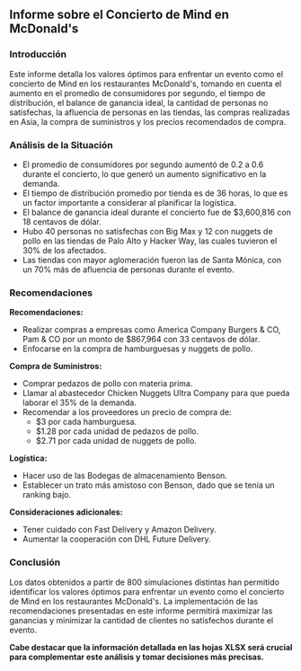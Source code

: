 ## Informe sobre el Concierto de Mind en McDonald's

### Introducción

Este informe detalla los valores óptimos para enfrentar un evento como el concierto de Mind en los restaurantes McDonald's, tomando en cuenta el aumento en el promedio de consumidores por segundo, el tiempo de distribución, el balance de ganancia ideal, la cantidad de personas no satisfechas, la afluencia de personas en las tiendas, las compras realizadas en Asia, la compra de suministros y los precios recomendados de compra.

### Análisis de la Situación

* El promedio de consumidores por segundo aumentó de 0.2 a 0.6 durante el concierto, lo que generó un aumento significativo en la demanda.
* El tiempo de distribución promedio por tienda es de 36 horas, lo que es un factor importante a considerar al planificar la logística.
* El balance de ganancia ideal durante el concierto fue de $3,600,816 con 18 centavos de dólar.
* Hubo 40 personas no satisfechas con Big Max y 12 con nuggets de pollo en las tiendas de Palo Alto y Hacker Way, las cuales tuvieron el 30% de los afectados.
* Las tiendas con mayor aglomeración fueron las de Santa Mónica, con un 70% más de afluencia de personas durante el evento.

### Recomendaciones

**Recomendaciones:**

* Realizar compras a empresas como America Company Burgers & CO, Pam & CO  por un monto de $867,964 con 33 centavos de dólar.
* Enfocarse en la compra de hamburguesas y nuggets de pollo.

**Compra de Suministros:**

* Comprar pedazos de pollo con materia prima.
* Llamar al abastecedor Chicken Nuggets Ultra Company para que pueda laborar el 35% de la demanda.
* Recomendar a los proveedores un precio de compra de:
    * $3 por cada hamburguesa.
    * $1.28 por cada unidad de pedazos de pollo.
    * $2.71 por cada unidad de nuggets de pollo.

**Logística:**

* Hacer uso de las Bodegas de almacenamiento Benson.
* Establecer un trato más amistoso con Benson, dado que se tenía un ranking bajo.

**Consideraciones adicionales:**

* Tener cuidado con Fast Delivery y Amazon Delivery.
* Aumentar la cooperación con DHL Future Delivery.

### Conclusión

Los datos obtenidos a partir de 800 simulaciones distintas han permitido identificar los valores óptimos para enfrentar un evento como el concierto de Mind en los restaurantes McDonald's. La implementación de las recomendaciones presentadas en este informe permitirá maximizar las ganancias y minimizar la cantidad de clientes no satisfechos durante el evento.

**Cabe destacar que la información detallada en las hojas XLSX será crucial para complementar este análisis y tomar decisiones más precisas.**

